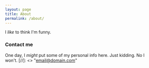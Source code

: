 ```yaml
---
layout: page
title: About
permalink: /about/
---
```


I <i>like</i> to think I'm funny.

### Contact me
One day, I <i>might</i> put some of my personal info here.
Just kidding. No I won't.
[//]: <> "[email@domain.com](mailto:email@domain.com)"
